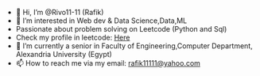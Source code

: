 - 👋 Hi, I’m @Rivo11-11 (Rafik)
- 👀 I’m interested in  Web dev & Data Science,Data,ML 
- Passionate about problem solving on Leetcode (Python and Sql)
- Check my profile in leetcode: [Here](https://leetcode.com/Rivo11/)
- 🌱 I’m currently a senior in Faculty of Engineering,Computer Department, Alexandria University (Egypt)
- 📫 How to reach me via my email: rafik11111@yahoo.com


